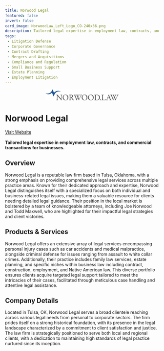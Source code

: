 ```yaml
---
title: Norwood Legal
featured: false
invert: false
card_image: NorwoodLaw_Left_Logo_CO-240x36.png
description: Tailored legal expertise in employment law, contracts, and commercial transactions for businesses.
tags: 
 - Litigation Defense
 - Corporate Governance
 - Contract Drafting
 - Mergers and Acquisitions
 - Compliance and Regulation
 - Small Business Support
 - Estate Planning
 - Employment Litigation
---
```


<div align="center">
<a href="https://norwoodlegal.com/business-and-corporate-lawyers-who-they-are-and-what-do-they-do/">
<img src="NorwoodLaw_Left_Logo_CO-240x36.png" alt="Logo" style="min-width: 200px; max-width: 600px; height: auto;" >
</a>
</div>

# Norwood Legal
<a href="https://norwoodlegal.com/business-and-corporate-lawyers-who-they-are-and-what-do-they-do/">Visit Website</a>
<br>
<br>
**Tailored legal expertise in employment law, contracts, and commercial transactions for businesses.**

## Overview
Norwood Legal is a reputable law firm based in Tulsa, Oklahoma, with a strong emphasis on providing comprehensive legal services across multiple practice areas. Known for their dedicated approach and expertise, Norwood Legal distinguishes itself with a specialized focus on both individual and business-related legal issues, making them a valuable resource for clients needing detailed legal guidance. Their position in the local market is bolstered by a team of knowledgeable attorneys, including Joe Norwood and Todd Maxwell, who are highlighted for their impactful legal strategies and client victories.
## Products & Services 
Norwood Legal offers an extensive array of legal services encompassing personal injury cases such as car accidents and medical malpractice, alongside criminal defense for issues ranging from assault to white collar crimes. Additionally, their practice includes family law services, estate planning, and specific niches within business law including contract, construction, employment, and Native American law. This diverse portfolio ensures clients acquire targeted legal support tailored to meet the intricacies of their cases, facilitated through meticulous case handling and attentive legal assistance.
## Company Details 
Located in Tulsa, OK, Norwood Legal serves a broad clientele reaching across various legal needs from personal to corporate sectors. The firm prides itself on a strong historical foundation, with its presence in the legal landscape characterized by a commitment to client satisfaction and justice. The law firm is strategically positioned to serve both local and regional clients, with a dedication to maintaining high standards of legal practice nurtured since its inception.

